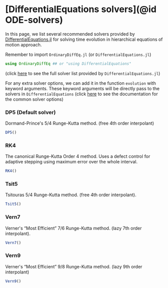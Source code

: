 # [DifferentialEquations solvers](@id ODE-solvers)

In this page, we list several recommended solvers provided by [DifferentialEquations.jl](https://docs.sciml.ai/DiffEqDocs/stable/) for solving time evolution in hierarchical equations of motion approach.  

Remember to import `OrdinaryDiffEq.jl` (or `DifferentialEquations.jl`)

```julia
using OrdinaryDiffEq ## or "using DifferentialEquations" 
```

(click [here](https://docs.sciml.ai/DiffEqDocs/stable/solvers/ode_solve/) to see the full solver list provided by `DifferentialEquations.jl`)

For any extra solver options, we can add it in the function `evolution` with keyword arguments. These keyword arguments will be directly pass to the solvers in `DifferentialEquations`
(click [here](https://docs.sciml.ai/DiffEqDocs/stable/basics/common_solver_opts/) to see the documentation for the common solver options)

### DP5 (Default solver)
Dormand-Prince's 5/4 Runge-Kutta method. (free 4th order interpolant)

```julia
DP5()
```

### RK4
The canonical Runge-Kutta Order 4 method. Uses a defect control for adaptive stepping using maximum error over the whole interval.

```julia
RK4()
```

### Tsit5
Tsitouras 5/4 Runge-Kutta method. (free 4th order interpolant).

```julia
Tsit5()
```

### Vern7
Verner's “Most Efficient” 7/6 Runge-Kutta method. (lazy 7th order interpolant).

```julia
Vern7()
```

### Vern9
Verner's “Most Efficient” 9/8 Runge-Kutta method. (lazy 9th order interpolant)

```julia
Vern9()
```
